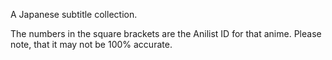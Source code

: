 A Japanese subtitle collection.

The numbers in the square brackets are the Anilist ID for that anime. Please note, that it may not be 100% accurate.
